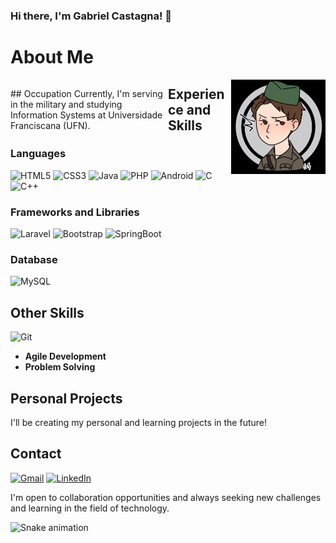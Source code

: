 ### Hi there, I'm Gabriel Castagna! 👋

# About Me

<div>
  <p style="float: left; width: 50%;">
    ## Occupation
    Currently, I'm serving in the military and studying Information Systems at Universidade Franciscana (UFN).
  </p>
  <img src="./storage/gifocupacao.gif" alt="Occupation GIF" style="float: right; width: 30%;">
</div>


## Experience and Skills

### Languages

![HTML5](https://img.shields.io/badge/html5-%23E34F26.svg?style=for-the-badge&logo=html5&logoColor=white)
![CSS3](https://img.shields.io/badge/css3-%231572B6.svg?style=for-the-badge&logo=css3&logoColor=white)
![Java](https://img.shields.io/badge/java-%23ED8B00.svg?style=for-the-badge&logo=openjdk&logoColor=white)
![PHP](https://img.shields.io/badge/php-%23777BB4.svg?style=for-the-badge&logo=php&logoColor=white)
![Android](https://img.shields.io/badge/Android-3DDC84?style=for-the-badge&logo=android&logoColor=white)
![C](https://img.shields.io/badge/c-%2300599C.svg?style=for-the-badge&logo=c&logoColor=white)
![C++](https://img.shields.io/badge/c++-%2300599C.svg?style=for-the-badge&logo=c%2B%2B&logoColor=white)

### Frameworks and Libraries

![Laravel](https://img.shields.io/badge/laravel-%23FF2D20.svg?style=for-the-badge&logo=laravel&logoColor=white)
![Bootstrap](https://img.shields.io/badge/Bootstrap-563D7C?style=for-the-badge&logo=bootstrap&logoColor=white)
![SpringBoot](https://img.shields.io/badge/Spring-6DB33F?style=for-the-badge&logo=spring&logoColor=white)

### Database

![MySQL](https://img.shields.io/badge/MySQL-00000F?style=for-the-badge&logo=mysql&logoColor=white)

## Other Skills

![Git](https://img.shields.io/badge/git-%23F05033.svg?style=for-the-badge&logo=git&logoColor=white)
- **Agile Development**
- **Problem Solving**

## Personal Projects

I'll be creating my personal and learning projects in the future!

## Contact

[![Gmail](https://img.shields.io/badge/Gmail-D14836?style=for-the-badge&logo=gmail&logoColor=white)](mailto:g.castagna.h@gmail.com) [![LinkedIn](https://img.shields.io/badge/linkedin-%230077B5.svg?style=for-the-badge&logo=linkedin&logoColor=white)](https://www.linkedin.com/in/gabriel-castagna-b50891241)

I'm open to collaboration opportunities and always seeking new challenges and learning in the field of technology.

![Snake animation](https://github.com/castagnagh/castagnagh/blob/output/github-contribution-grid-snake.svg)
